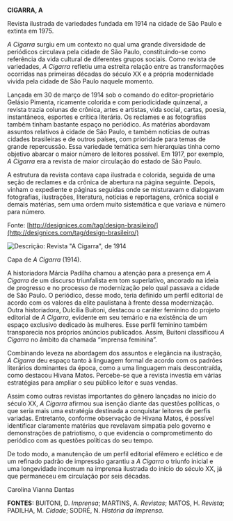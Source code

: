 **CIGARRA, A**

Revista ilustrada de variedades fundada em 1914 na cidade de São Paulo e
extinta em 1975.

*A Cigarra* surgiu em um contexto no qual uma grande diversidade de
periódicos circulava pela cidade de São Paulo, constituindo-se como
referência da vida cultural de diferentes grupos sociais. Como revista
de variedades, *A Cigarra* refletiu uma estreita relação entre as
transformações ocorridas nas primeiras décadas do século XX e a própria
modernidade vivida pela cidade de São Paulo naquele momento.

Lançada em 30 de março de 1914 sob o comando do editor-proprietário
Gelásio Pimenta, ricamente colorida e com periodicidade quinzenal, a
revista trazia colunas de crônica, artes e artistas, vida social,
cartas, poesia, instantâneos, esportes e crítica literária. Os reclames
e as fotografias também tinham bastante espaço no periódico. As matérias
abordavam assuntos relativos à cidade de São Paulo, e também notícias de
outras cidades brasileiras e de outros países, com prioridade para temas
de grande repercussão. Essa variedade temática sem hierarquias tinha
como objetivo abarcar o maior número de leitores possível. Em 1917, por
exemplo, *A Cigarra* era a revista de maior circulação do estado de São
Paulo.

A estrutura da revista contava capa ilustrada e colorida, seguida de uma
seção de reclames e da crônica de abertura na página seguinte. Depois,
vinham o expediente e páginas seguidas onde se misturavam e dialogavam
fotografias, ilustrações, literatura, notícias e reportagens, crônica
social e demais matérias, sem uma ordem muito sistemática e que variava
e número para número.

Fonte:
[http://designices.com/tag/design-brasileiro/](http://designices.com/tag/design-brasileiro/)

![Descrição: Revista "A Cigarra", de
1914](CIGARRA,%20A_arquivos/image001.jpg)

Capa de *A Cigarra* (1914).

A historiadora Márcia Padilha chamou a atenção para a presença em *A
Cigarra* de um discurso triunfalista em tom superlativo, ancorado na
ideia de progresso e no processo de modernização pelo qual passava a
cidade de São Paulo. O periódico, desse modo, teria definido um perfil
editorial de acordo com os valores da elite paulistana à frente dessa
modernização. Outra historiadora, Dulcília Buitoni, destacou o caráter
feminino do projeto editorial de *A Cigarra,* evidente em seu temário e
na existência de um espaço exclusivo dedicado às mulheres. Esse perfil
feminino também transparecia nos próprios anúncios publicados. Assim,
Buitoni classificou *A Cigarra* no âmbito da chamada “imprensa
feminina”.

Combinando leveza na abordagem dos assuntos e elegância na ilustração,
*A Cigarra* deu espaço tanto à linguagem formal de acordo com os padrões
literários dominantes da época, como a uma linguagem mais descontraída,
como destacou Hivana Matos. Percebe-se que a revista investia em várias
estratégias para ampliar o seu público leitor e suas vendas.

Assim como outras revistas importantes do gênero lançadas no início do
século XX, *A Cigarra* afirmou sua isenção diante das questões
políticas, o que seria mais uma estratégia destinada a conquistar
leitores de perfis variadas. Entretanto, conforme observação de Hivana
Matos, é possível identificar claramente matérias que revelavam simpatia
pelo governo e demonstrações de patriotismo, o que evidencia o
comprometimento do periódico com as questões políticas do seu tempo.

De todo modo, a manutenção de um perfil editorial efêmero e eclético e
de um refinado padrão de impressão garantiu a *A Cigarra* o triunfo
inicial e uma longevidade incomum na imprensa ilustrada do início do
século XX, já que permaneceu em circulação por seis décadas.

Carolina Vianna Dantas

**FONTES:** BUITONI, D. *Imprensa*; MARTINS, A. *Revistas*; MATOS, H.
*Revista*; PADILHA, M. *Cidade*; SODRÉ, N. *História da Imprensa.*
